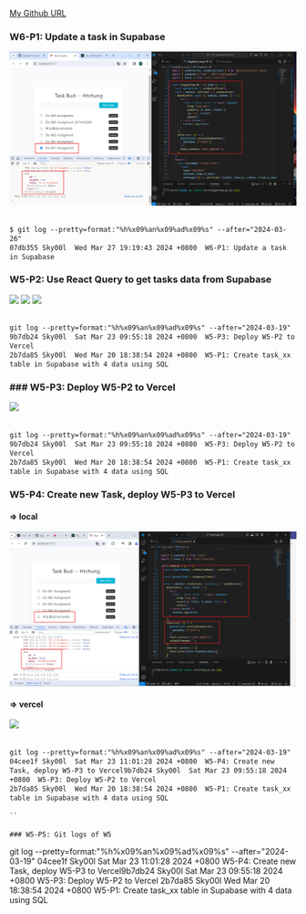 [My Github URL](https://github.com/Sky00l/1112-wp2-2N_90.git)

### W6-P1: Update a task in Supabase

![](w6-p1.png)

```

$ git log --pretty=format:"%h%x09%an%x09%ad%x09%s" --after="2024-03-26"
07db355 Sky00l  Wed Mar 27 19:19:43 2024 +0800  W6-P1: Update a task in Supabase

```

### W5-P2: Use React Query to get tasks data from Supabase

![](w5-p2-1.png)
![](w5-p2-2.png)
![](w5-p2-3.png)

```

git log --pretty=format:"%h%x09%an%x09%ad%x09%s" --after="2024-03-19"
9b7db24 Sky00l  Sat Mar 23 09:55:18 2024 +0800  W5-P3: Deploy W5-P2 to Vercel
2b7da85 Sky00l  Wed Mar 20 18:38:54 2024 +0800  W5-P1: Create task_xx table in Supabase with 4 data using SQL

```

### ### W5-P3: Deploy W5-P2 to Vercel

![](w5-p3.png)

```

git log --pretty=format:"%h%x09%an%x09%ad%x09%s" --after="2024-03-19"
9b7db24 Sky00l  Sat Mar 23 09:55:18 2024 +0800  W5-P3: Deploy W5-P2 to Vercel
2b7da85 Sky00l  Wed Mar 20 18:38:54 2024 +0800  W5-P1: Create task_xx table in Supabase with 4 data using SQL

```

### W5-P4: Create new Task, deploy W5-P3 to Vercel
 
#### => local
 
![](w5-p4-1.png)
 
#### => vercel
 
![](w5-p4-2.png)

```

git log --pretty=format:"%h%x09%an%x09%ad%x09%s" --after="2024-03-19"
04cee1f Sky00l  Sat Mar 23 11:01:28 2024 +0800  W5-P4: Create new Task, deploy W5-P3 to Vercel9b7db24 Sky00l  Sat Mar 23 09:55:18 2024 +0800  W5-P3: Deploy W5-P2 to Vercel
2b7da85 Sky00l  Wed Mar 20 18:38:54 2024 +0800  W5-P1: Create task_xx table in Supabase with 4 data using SQL

``

### W5-P5: Git logs of W5

```

git log --pretty=format:"%h%x09%an%x09%ad%x09%s" --after="2024-03-19"
04cee1f Sky00l  Sat Mar 23 11:01:28 2024 +0800  W5-P4: Create new Task, deploy W5-P3 to Vercel9b7db24 Sky00l  Sat Mar 23 09:55:18 2024 +0800  W5-P3: Deploy W5-P2 to Vercel
2b7da85 Sky00l  Wed Mar 20 18:38:54 2024 +0800  W5-P1: Create task_xx table in Supabase with 4 data using SQL

```
